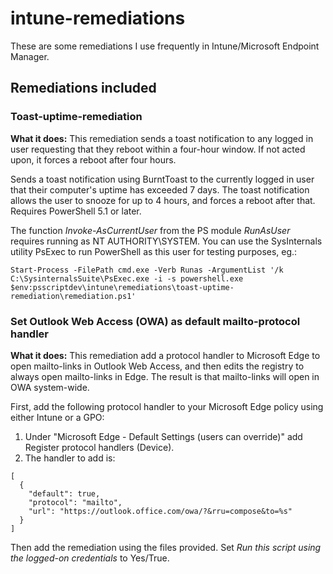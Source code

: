 # intune-remediations

These are some remediations I use frequently in Intune/Microsoft Endpoint Manager.

## Remediations included

### Toast-uptime-remediation
**What it does:** This remediation sends a toast notification to any logged in user requesting that they reboot within a four-hour window. If not acted upon, it forces a reboot after four hours.

Sends a toast notification using BurntToast to the currently logged in user that their computer's uptime has exceeded 7 days. The toast notification allows the user to snooze for up to 4 hours, and forces a reboot after that.
Requires PowerShell 5.1 or later.

The function *Invoke-AsCurrentUser* from the PS module *RunAsUser* requires running as NT AUTHORITY\SYSTEM. You can use the SysInternals utility PsExec to run PowerShell as this user for testing purposes, eg.:

`Start-Process -FilePath cmd.exe -Verb Runas -ArgumentList '/k C:\SysinternalsSuite\PsExec.exe -i -s powershell.exe $env:psscriptdev\intune\remediations\toast-uptime-remediation\remediation.ps1'`


### Set Outlook Web Access (OWA) as default mailto-protocol handler
**What it does:** This remediation add a protocol handler to Microsoft Edge to open mailto-links in Outlook Web Access, and then edits the registry to always open mailto-links in Edge. The result is that mailto-links will open in OWA system-wide.

First, add the following protocol handler to your Microsoft Edge policy using either Intune or a GPO:

1. Under "Microsoft Edge - Default Settings (users can override)" add Register protocol handlers (Device).
2. The handler to add is:
```
[
  {
    "default": true,
    "protocol": "mailto",
    "url": "https://outlook.office.com/owa/?&rru=compose&to=%s"
  }
]
```
Then add the remediation using the files provided. Set *Run this script using the logged-on credentials* to Yes/True.
